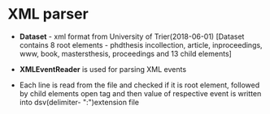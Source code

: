 # XML parser

* **Dataset**  - xml format from University of Trier(2018-06-01) [Dataset contains 8 root elements - phdthesis incollection, article, inproceedings, www, book, mastersthesis, proceedings and 13 child elements]


* **XMLEventReader** is used for parsing XML events


* Each line is read from the file and checked if it is root element, followed by child elements open tag and then value of respective event is written into dsv(delimiter- "$:$")extension file 





      
